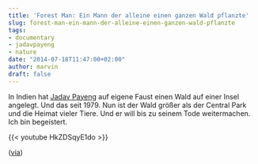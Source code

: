 ```yaml
---
title: 'Forest Man: Ein Mann der alleine einen ganzen Wald pflanzte'
slug: forest-man-ein-mann-der-alleine-einen-ganzen-wald-pflanzte
tags:
- documentary
- jadavpayeng
- nature
date: "2014-07-18T11:47:00+02:00"
author: marvin
draft: false
---
```

In Indien hat [Jadav Payeng](http://en.wikipedia.org/wiki/Jadav_Payeng)
auf eigene Faust einen Wald auf einer Insel angelegt. Und das seit 1979.
Nun ist der Wald größer als der Central Park und die Heimat vieler
Tiere. Und er will bis zu seinem Tode weitermachen. Ich bin begeistert.

{{< youtube HkZDSqyE1do   >}}

([via](http://laughingsquid.com/forest-man-a-short-documentary-about-an-indian-man-who-planted-a-forest-larger-than-central-park/))